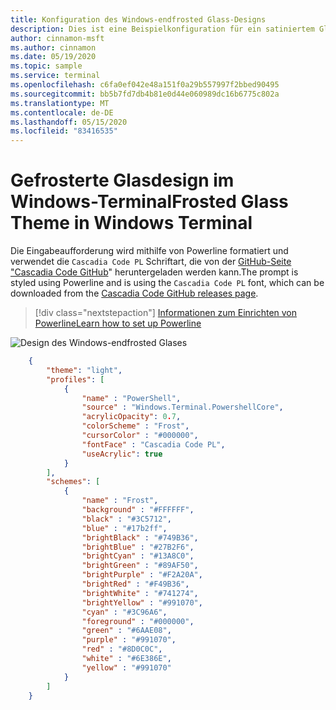 ```yaml
---
title: Konfiguration des Windows-endfrosted Glass-Designs
description: Dies ist eine Beispielkonfiguration für ein satiniertem Glass-Design.
author: cinnamon-msft
ms.author: cinnamon
ms.date: 05/19/2020
ms.topic: sample
ms.service: terminal
ms.openlocfilehash: c6fa0ef042e48a151f0a29b557997f2bbed90495
ms.sourcegitcommit: bb5b7fd7db4b81e0d44e060989dc16b6775c802a
ms.translationtype: MT
ms.contentlocale: de-DE
ms.lasthandoff: 05/15/2020
ms.locfileid: "83416535"
---
```

# <a name="frosted-glass-theme-in-windows-terminal"></a><span data-ttu-id="ae585-103">Gefrosterte Glasdesign im Windows-Terminal</span><span class="sxs-lookup"><span data-stu-id="ae585-103">Frosted Glass Theme in Windows Terminal</span></span>

<span data-ttu-id="ae585-104">Die Eingabeaufforderung wird mithilfe von Powerline formatiert und verwendet die `Cascadia Code PL` Schriftart, die von der [GitHub-Seite "Cascadia Code GitHub](https://github.com/microsoft/cascadia-code/releases)" heruntergeladen werden kann.</span><span class="sxs-lookup"><span data-stu-id="ae585-104">The prompt is styled using Powerline and is using the `Cascadia Code PL` font, which can be downloaded from the [Cascadia Code GitHub releases page](https://github.com/microsoft/cascadia-code/releases).</span></span>

> [!div class="nextstepaction"]
> [<span data-ttu-id="ae585-105">Informationen zum Einrichten von Powerline</span><span class="sxs-lookup"><span data-stu-id="ae585-105">Learn how to set up Powerline</span></span>](./../tutorials/powerline-setup.md)

![Design des Windows-endfrosted Glases](./../images/frosted-glass-theme.png)

```json
    {
        "theme": "light",
        "profiles": [
            {
                "name" : "PowerShell",
                "source" : "Windows.Terminal.PowershellCore",
                "acrylicOpacity": 0.7,
                "colorScheme" : "Frost",
                "cursorColor" : "#000000",
                "fontFace" : "Cascadia Code PL",
                "useAcrylic": true
            }
        ],
        "schemes": [
            {
                "name" : "Frost",
                "background" : "#FFFFFF",
                "black" : "#3C5712",
                "blue" : "#17b2ff",
                "brightBlack" : "#749B36",
                "brightBlue" : "#27B2F6",
                "brightCyan" : "#13A8C0",
                "brightGreen" : "#89AF50",
                "brightPurple" : "#F2A20A",
                "brightRed" : "#F49B36",
                "brightWhite" : "#741274",
                "brightYellow" : "#991070",
                "cyan" : "#3C96A6",
                "foreground" : "#000000",
                "green" : "#6AAE08",
                "purple" : "#991070",
                "red" : "#8D0C0C",
                "white" : "#6E386E",
                "yellow" : "#991070"
            }
        ]
    }
```
